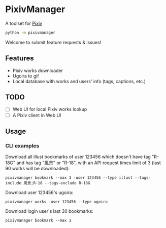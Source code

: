 # PixivManager

A toolset for [Pixiv](https://www.pixiv.net/)

```bash
python -m pixivmanager
```

Welcome to submit feature requests & issues!

## Features

- Pixiv works downloader
- Ugoira to gif
- Local database with works and users' info (tags, captions, etc.)

## TODO

- [ ] Web UI for local Pixiv works lookup
- [ ] A Pixiv client in Web UI

## Usage

### CLI examples

Download all illust bookmarks of user 123456 which doesn't have tag "R-18G" and has tag "風景" or "R-18", with an API request times limit of 3 (last 90 works will be downloaded):

`pixivmanager bookmark --max 3 -user 123456 --type illust --tags-include 風景;R-18 --tags-exclude R-18G`

Download user 123456's ugoira:

`pixivmanager works -user 123456 --type ugoira`

Download login user's last 30 bookmarks:

`pixivmanager bookmark --max 1`
